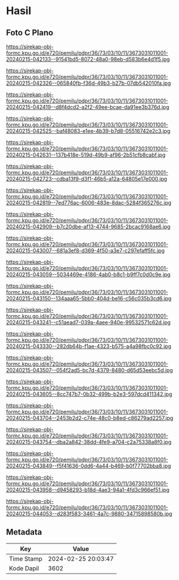 # Hasil

## Foto C Plano

https://sirekap-obj-formc.kpu.go.id/e720/pemilu/pdpr/36/73/03/10/11/3673031011001-20240215-042133--91541bd5-8072-48a0-98eb-d583b6e4d1f5.jpg

https://sirekap-obj-formc.kpu.go.id/e720/pemilu/pdpr/36/73/03/10/11/3673031011001-20240215-042326--065840fb-f36d-49b3-b27b-07db542010fa.jpg

https://sirekap-obj-formc.kpu.go.id/e720/pemilu/pdpr/36/73/03/10/11/3673031011001-20240215-042419--d8f4dcd2-a2f2-49ee-bcae-da91ee3b376d.jpg

https://sirekap-obj-formc.kpu.go.id/e720/pemilu/pdpr/36/73/03/10/11/3673031011001-20240215-042525--baf48083-e1ee-4b39-b7d8-05516742e2c3.jpg

https://sirekap-obj-formc.kpu.go.id/e720/pemilu/pdpr/36/73/03/10/11/3673031011001-20240215-042631--137b418e-519d-49b9-af96-2b51cfb8cabf.jpg

https://sirekap-obj-formc.kpu.go.id/e720/pemilu/pdpr/36/73/03/10/11/3673031011001-20240215-042723--cdba13f9-d3f1-46b5-a12a-64805e17e000.jpg

https://sirekap-obj-formc.kpu.go.id/e720/pemilu/pdpr/36/73/03/10/11/3673031011001-20240215-042819--7ed776ac-6006-483e-8dac-5284f365276c.jpg

https://sirekap-obj-formc.kpu.go.id/e720/pemilu/pdpr/36/73/03/10/11/3673031011001-20240215-042909--b7c20dbe-af13-4744-9685-2bcac9168ae6.jpg

https://sirekap-obj-formc.kpu.go.id/e720/pemilu/pdpr/36/73/03/10/11/3673031011001-20240215-043007--681a3ef8-d369-4f50-a3e7-c297efaff5fc.jpg

https://sirekap-obj-formc.kpu.go.id/e720/pemilu/pdpr/36/73/03/10/11/3673031011001-20240215-043059--5034469e-4186-4ab0-b8c1-b9ff7c0d0c9e.jpg

https://sirekap-obj-formc.kpu.go.id/e720/pemilu/pdpr/36/73/03/10/11/3673031011001-20240215-043150--134aaa65-5bb0-404d-be16-c56c035b3cd6.jpg

https://sirekap-obj-formc.kpu.go.id/e720/pemilu/pdpr/36/73/03/10/11/3673031011001-20240215-043241--c51aead7-039a-4aee-940e-99532571c62d.jpg

https://sirekap-obj-formc.kpu.go.id/e720/pemilu/pdpr/36/73/03/10/11/3673031011001-20240215-043330--282db64b-f1ae-4323-b575-a4a98fbc0c92.jpg

https://sirekap-obj-formc.kpu.go.id/e720/pemilu/pdpr/36/73/03/10/11/3673031011001-20240215-043507--054f2ad5-bc7d-4379-8480-d65d53eebc5d.jpg

https://sirekap-obj-formc.kpu.go.id/e720/pemilu/pdpr/36/73/03/10/11/3673031011001-20240215-043605--8cc747b7-0b32-499b-b2e3-597dcd411342.jpg

https://sirekap-obj-formc.kpu.go.id/e720/pemilu/pdpr/36/73/03/10/11/3673031011001-20240215-043704--2453b2d2-c74e-48c0-b8ed-c86279ad2257.jpg

https://sirekap-obj-formc.kpu.go.id/e720/pemilu/pdpr/36/73/03/10/11/3673031011001-20240215-043754--dba2a842-38dd-4fe9-a704-c2a75338a8f0.jpg

https://sirekap-obj-formc.kpu.go.id/e720/pemilu/pdpr/36/73/03/10/11/3673031011001-20240215-043849--f5f41636-0dd6-4a44-b469-b0f77702bba8.jpg

https://sirekap-obj-formc.kpu.go.id/e720/pemilu/pdpr/36/73/03/10/11/3673031011001-20240215-043958--d9458293-b18d-4ae3-94a1-4fd3c966ef51.jpg

https://sirekap-obj-formc.kpu.go.id/e720/pemilu/pdpr/36/73/03/10/11/3673031011001-20240215-044053--d283f583-3461-4a7c-9880-34715898580b.jpg


## Metadata

| Key        | Value               |
| ---------- | ------------------- |
| Time Stamp | 2024-02-25 20:03:47 |
| Kode Dapil | 3602                |



